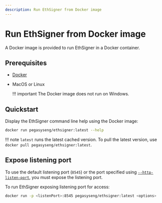 ```yaml
---
description: Run EthSigner from Docker image
---
```


# Run EthSigner from Docker image

A Docker image is provided to run EthSigner in a Docker container.

## Prerequisites

* [Docker](https://docs.docker.com/install/)

* MacOS or Linux

    !!! important
        The Docker image does not run on Windows.

## Quickstart

Display the EthSigner command line help using the Docker image:

```bash tab="latest"
docker run pegasyseng/ethsigner:latest --help
```

!!! note
    `latest` runs the latest cached version. To pull the latest version, use `docker pull pegasyseng/ethsigner:latest`.

## Expose listening port

To use the default listening port (`8545`) or the port specified using
[`--http-listen-port`](../../Reference/CLI/CLI-Syntax.md#http-listen-port), you must expose the listening port.

To run EthSigner exposing listening port for access:

```bash
docker run -p <listenPort>:8545 pegasyseng/ethsigner:latest <options>
```